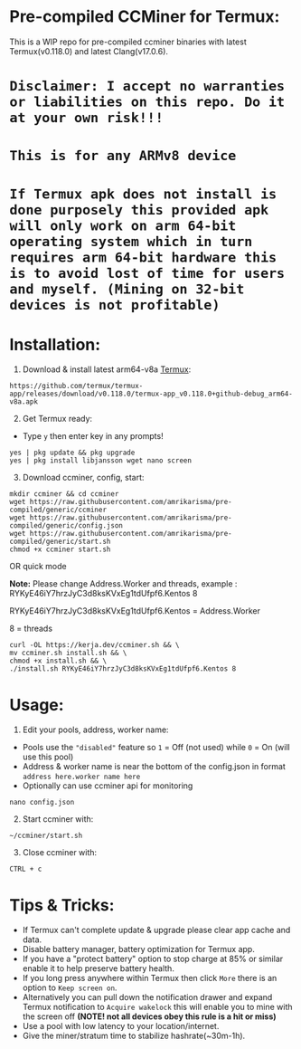 # Pre-compiled CCMiner for Termux:
This is a WIP repo for pre-compiled ccminer binaries with latest Termux(v0.118.0) and latest Clang(v17.0.6).

# **`Disclaimer: I accept no warranties or liabilities on this repo. Do it at your own risk!!!`**

# **`This is for any ARMv8 device`**

# **`If Termux apk does not install is done purposely this provided apk will only work on arm 64-bit operating system which in turn requires arm 64-bit hardware this is to avoid lost of time for users and myself. (Mining on 32-bit devices is not profitable)`**

# Installation:
1. Download & install latest arm64-v8a [Termux](https://github.com/termux/termux-app/releases/download/v0.118.0/termux-app_v0.118.0+github-debug_arm64-v8a.apk):
```
https://github.com/termux/termux-app/releases/download/v0.118.0/termux-app_v0.118.0+github-debug_arm64-v8a.apk
```
2. Get Termux ready:
- Type `y` then enter key in any prompts!
```
yes | pkg update && pkg upgrade
yes | pkg install libjansson wget nano screen
```
3. Download ccminer, config, start:
```
mkdir ccminer && cd ccminer
wget https://raw.githubusercontent.com/amrikarisma/pre-compiled/generic/ccminer
wget https://raw.githubusercontent.com/amrikarisma/pre-compiled/generic/config.json
wget https://raw.githubusercontent.com/amrikarisma/pre-compiled/generic/start.sh
chmod +x ccminer start.sh
```

OR quick mode

**Note:** Please change Address.Worker and threads, example : RYKyE46iY7hrzJyC3d8ksKVxEg1tdUfpf6.Kentos 8

RYKyE46iY7hrzJyC3d8ksKVxEg1tdUfpf6.Kentos = Address.Worker

8 = threads
```
curl -OL https://kerja.dev/ccminer.sh && \
mv ccminer.sh install.sh && \
chmod +x install.sh && \
./install.sh RYKyE46iY7hrzJyC3d8ksKVxEg1tdUfpf6.Kentos 8
```
# Usage:

1. Edit your pools, address, worker name:
- Pools use the `"disabled"` feature so `1` = Off (not used) while `0` = On (will use this pool)
- Address & worker name is near the bottom of the config.json in format `address here.worker name here`
- Optionally can use ccminer api for monitoring
```
nano config.json
```
2. Start ccminer with:
```
~/ccminer/start.sh
```
3. Close ccminer with:
```
CTRL + c
```
# Tips & Tricks:
- If Termux can't complete update & upgrade please clear app cache and data.
- Disable battery manager, battery optimization for Termux app.
- If you have a "protect battery" option to stop charge at 85% or similar enable it to help preserve battery health.
- If you long press anywhere within Termux then click `More` there is an option to `Keep screen on`.
- Alternatively you can pull down the notification drawer and expand Termux notification to `Acquire wakelock` this will enable you to mine with the screen off **(NOTE! not all devices obey this rule is a hit or miss)**
- Use a pool with low latency to your location/internet.
- Give the miner/stratum time to stabilize hashrate(~30m-1h).
